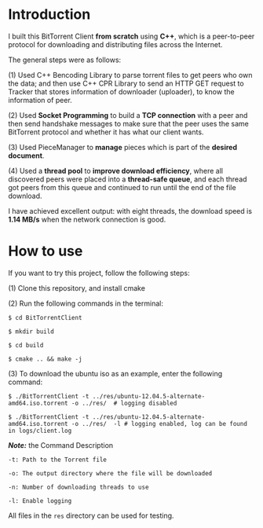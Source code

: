 # Introduction
I built this BitTorrent Client __from scratch__ using __C++__, which is a peer-to-peer protocol for downloading and distributing files across the Internet. 

The general steps were as follows:

(1) Used C++ Bencoding Library to parse torrent files to get peers who own the data; and then use C++ CPR Library to send an HTTP GET request to Tracker that stores information of downloader (uploader), to know the information of peer.

(2) Used __Socket Programming__ to build a __TCP connection__ with a peer and then send handshake messages to make sure that the peer uses the same BitTorrent protocol and whether it has what our client wants.

(3) Used PieceManager to __manage__ pieces which is part of the __desired document__.

(4) Used a __thread pool__ to __improve download efficiency__, where all discovered peers were placed into a __thread-safe queue__, and each thread got peers from this queue and continued to run until the end of the file download.

I have achieved excellent output: with eight threads, the download speed is __1.14 MB/s__ when the network connection is good.

# How to use
If you want to try this project, follow the following steps:

(1) Clone this repository, and install cmake  

(2) Run the following commands in the terminal:

    $ cd BitTorrentClient 

    $ mkdir build 
       
    $ cd build

    $ cmake .. && make -j

(3) To download the ubuntu iso as an example, enter the following command:

    $ ./BitTorrentClient -t ../res/ubuntu-12.04.5-alternate-amd64.iso.torrent -o ../res/  # logging disabled
    
    $ ./BitTorrentClient -t ../res/ubuntu-12.04.5-alternate-amd64.iso.torrent -o ../res/  -l # logging enabled, log can be found in logs/client.log
___Note:___ the Command Description

    -t: Path to the Torrent file
    
    -o: The output directory where the file will be downloaded
    
    -n: Number of downloading threads to use
    
    -l: Enable logging
    
All files in the ``res`` directory can be used for testing. 
